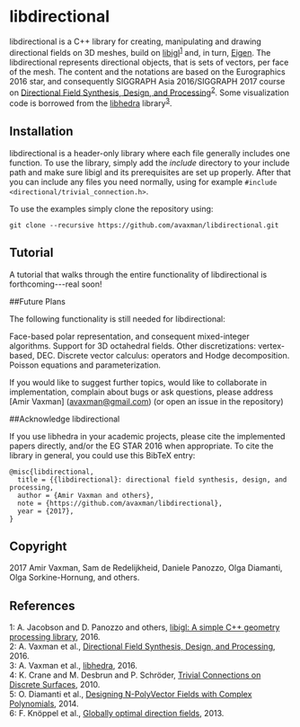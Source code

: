# libdirectional
libdirectional is a C++ library for creating, manipulating and drawing directional fields on 3D meshes, build on [libigl](www.github.com/libigl/libigl)<sup>[1](#fn1)</sup> and, in turn, [Eigen](http://eigen.tuxfamily.org/). The  libdirectional represents directional objects, that is sets of vectors, per face of the mesh. The content and the notations are based on the Eurographics 2016 star, and consequently SIGGRAPH Asia 2016/SIGGRAPH 2017 course on [Directional Field Synthesis, Design, and Processing](https://github.com/avaxman/DirectionalFieldSynthesis)<sup>[2](#fn2)</sup>. Some visualization code is borrowed from the [libhedra](https://github.com/avaxman/libhedra) library<sup>[3](#fn3)</sup>. 



## Installation
libdirectional is a header-only library where each file generally includes one function. To use the library, simply add the _include_ directory to your include path and make sure libigl and its prerequisites are set up properly. After that you can include any files you need normally, using for example `#include <directional/trivial_connection.h>`.

To use the examples simply clone the repository using:
```git
git clone --recursive https://github.com/avaxman/libdirectional.git
```

## Tutorial

A tutorial that walks through the entire functionality of libdirectional is forthcoming---real soon! 

<!--
Then open a shell in the folder containing the example you wish to run, in the folder `examples' and call:
```shell
mkdir build
cd build
cmake -DCMAKE_BUILD_TYPE=Release ../
make
```

This should properly set up the example including all dependencies upon which you can build it using your favourite compiler. For windows, you should use `cmake-gui ..` and follow the instructions to create a compilable Visual Studio file.
-->

##Future Plans

The following functionality is still needed for libdirectional:
 
Face-based polar representation, and consequent mixed-integer algorithms.
Support for 3D octahedral fields.
Other discretizations: vertex-based, DEC.
Discrete vector calculus: operators and Hodge decomposition.
Poisson equations and parameterization.

If you would like to suggest further topics, would like to collaborate in implementation, complain about bugs or ask questions, please address [Amir Vaxman] (avaxman@gmail.com) (or open an issue in the repository)

##Acknowledge libdirectional

If you use libhedra in your academic projects, please cite the implemented papers directly, and/or the EG STAR 2016 when appropriate. To cite the library in general, you could use this BibTeX entry:

```
@misc{libdirectional,
  title = {{libdirectional}: directional field synthesis, design, and processing,
  author = {Amir Vaxman and others},
  note = {https://github.com/avaxman/libdirectional},
  year = {2017},
}
```

## Copyright
2017 Amir Vaxman, Sam de Redelijkheid, Daniele Panozzo, Olga Diamanti, Olga Sorkine-Hornung, and others.

## References
<a name="fn1">1</a>: A. Jacobson and D. Panozzo and others, [libigl: A simple C++ geometry processing library](http://libigl.github.io/libigl/), 2016.<br>
<a name="fn2">2</a>: A. Vaxman et al., [Directional Field Synthesis, Design, and Processing](https://github.com/avaxman/DirectionalFieldSynthesis), 2016.<br>
<a name="fn3">3</a>: A. Vaxman et al., [libhedra](https://github.com/avaxman/libhedra), 2016.<br>
<a name="fn4">4</a>: K. Crane and M. Desbrun and P. Schr&ouml;der, [Trivial Connections on Discrete Surfaces](https://www.cs.cmu.edu/~kmcrane/Projects/TrivialConnections/), 2010.<br>
<a name="fn5">5</a>: O. Diamanti et al., [Designing N-PolyVector Fields with Complex Polynomials](http://igl.ethz.ch/projects/complex-roots/n-polyvector-fields.pdf), 2014.<br>
<a name="fn6">6</a>: F. Knöppel et al., [Globally optimal direction fields](https://www.cs.cmu.edu/~kmcrane/Projects/GloballyOptimalDirectionFields/paper.pdf), 2013.




